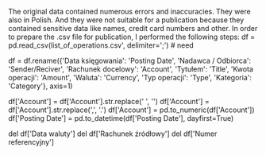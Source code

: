 The original data contained numerous errors and inaccuracies. They were also in Polish. And they were not suitable for a publication because they contained sensitive data like names, credit card numbers and other.
In order to prepare the .csv file for publication, I performed the following steps: 
df = pd.read_csv(list_of_operations.csv', delimiter=';') # need 

df = df.rename({'Data księgowania': 'Posting Date', 'Nadawca / Odbiorca': 'Sender/Reciver',
                'Rachunek docelowy': 'Account', 'Tytułem': 'Title', 'Kwota operacji': 'Amount', 'Waluta': 'Currency',
                'Typ operacji': 'Type', 'Kategoria': 'Category'}, axis=1)
                
df['Account'] = df['Account'].str.replace(' ', '')
df['Account'] = df['Account'].str.replace(',', '.')
df['Account'] = pd.to_numeric(df['Account'])
df['Posting Date'] = pd.to_datetime(df['Posting Date'], dayfirst=True)

del df['Data waluty']
del df['Rachunek źródłowy']
del df['Numer referencyjny']
